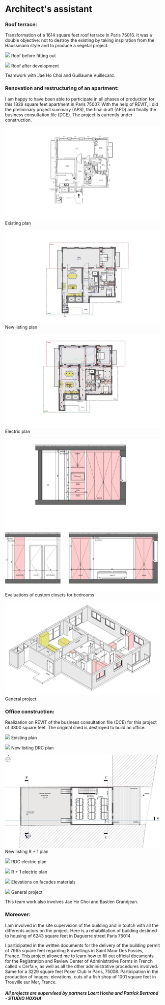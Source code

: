 # Architect's assistant


### Roof terrace:

Transformation of a 1614 square feet roof terrace  in Paris 75016.
It was a double objective: not to destroy the existing by taking inspiration from the Haussmann style and to produce a vegetal project.

![](toiture.png?raw=true)
Roof before fitting out

![](toiture_aménagée.png?raw=true)
Roof after development

Teamwork with Jae Ho Choi and Guillaume Vuillecard.


### Renovation and restructuring of an apartment:


I am happy to have been able to participate in all phases of production for this 1829 square feet apartment in Paris 75007. 
With the help of REVIT, I did the preliminary project summary (APS), the final draft (APD) and finally the business consultation file (DCE). The project is currently under construction.

![](J1.png?raw=true)
Existing plan

![](J2.png?raw=true)
New listing plan

![](J3.png?raw=true)
Electric plan

![](J4.png?raw=true) ![](J5.png?raw=true)
Evaluations of custom closets for bedrooms

![](J6.png?raw=true)
General project 


### Office construction:

Realization on REVIT of the business consultation file (DCE) for this project of 3800 square feet. The original shed is destroyed to build an office.


![](DDDDD1.png?raw=true)
Existing plan

![](DDDDD2.png?raw=true)
New listing DRC plan 

![](DDDDD3.png?raw=true)
New listing R + 1 plan

![](DDDDD4.png?raw=true)
RDC electric plan

![](DDDDD5.png?raw=true)
R + 1 electric plan 

![](DDDDD6.png?raw=true)
Elevations on facades materials

![](DDDDD7.png?raw=true)
General project 

This team work also involves Jae Ho Choi and Bastien Grandjean.




### Moreover:
I am involved in the site supervision of the building and in toutch with all the differents actors on the project. Here is a rehabilitation of building destined to housing of 6243 square feet in Daguerre street Paris 75014.

I participated in the written documents for the delivery  of the building permit of 7965 square feet regarding 8 dwellings in Saint Maur Des Fossés, France. This project allowed me to learn how to fill out official documents for the Registration and Review Center of Administrative Forms in French called « Cerfa », as well as all the other administrative procedures involved.
Same for a 3229 square feet Poker Club in Paris, 75008.
Participation in the production of images: elevations, cuts of a fish shop of 1001 square feet in Trouville sur Mer, France.




##### All projects are supervised by partners Laert Hoxha and Patrick Bertrand - STUDIO HOXHA

